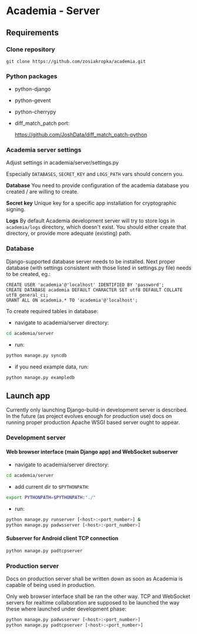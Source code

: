 Academia - Server
=================

Requirements
------------

### Clone repository

    git clone https://github.com/zosiakropka/academia.git

### Python packages

- python-django
- python-gevent
- python-cherrypy
- diff_match_patch port:

	https://github.com/JoshData/diff_match_patch-python

### Academia server settings

Adjust settings in academia/server/settings.py

Especially `DATABASES`, `SECRET_KEY` and `LOGS_PATH` vars should concern you.

**Database** You need to provide configuration of the academia database you
created / are willing to create.

**Secret key** Unique key for a specific app installation for cryptographic
signing.

**Logs** By default Academia development server will try to store logs in
`academia/logs` directory, which doesn't exist. You should either create that
directory, or provide more adequate (existing) path.

### Database

Django-supported database server needs to be installed.
Next proper database (with settings consistent with those listed in settings.py
file) needs to be created, eg.:

```mysql
CREATE USER 'academia'@'localhost' IDENTIFIED BY 'password';
CREATE DATABASE academia DEFAULT CHARACTER SET utf8 DEFAULT COLLATE utf8_general_ci;
GRANT ALL ON academia.* TO 'academia'@'localhost';
```

To create required tables in database:

- navigate to academia/server directory:

```bash
cd academia/server
```

- run:

```bash
python manage.py syncdb
```

- if you need example data, run:


```bash
python manage.py exampledb
```

Launch app
----------

Currently only launching Django-build-in development server is described. In
the future (as project evolves enough for production use) docs on running
proper production Apache WSGI based server ought to appear.

### Development server

#### Web browser interface (main Django app) and WebSocket subserver

- navigate to academia/server directory:

```bash
cd academia/server
```

- add current dir to `$PYTHONPATH`:

```bash
export PYTHONPATH=$PYTHONPATH:"./"
```

- run:

```bash
python manage.py runserver [<host>:<port_number>] &
python manage.py padwsserver [<host>:<port_number>]
```

#### Subserver for Android client TCP connection

```bash
python manage.py padtcpserver
```

### Production server

Docs on production server shall be written down as soon as Academia is capable of being used in production.

Only web browser interface shall be ran the other way. TCP and WebSocket servers for realtime collaboration are supposed to be launched the way these where launched under development phase:

```bash
python manage.py padwsserver [<host>:<port_number>]
python manage.py padtcpserver [<host>:<port_number>]
```
